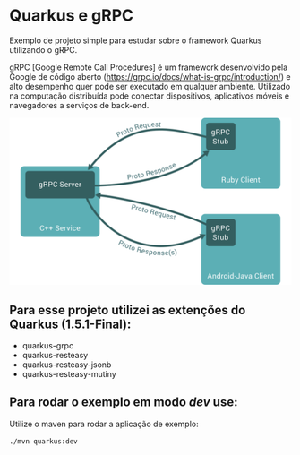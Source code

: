 # Quarkus e gRPC
 
Exemplo de projeto simple para estudar sobre o framework Quarkus utilizando o gRPC.

gRPC [Google Remote Call Procedures] é um framework desenvolvido pela Google de código aberto (https://grpc.io/docs/what-is-grpc/introduction/) e alto desempenho quer pode ser executado em qualquer ambiente. Utilizado na computação distribuída pode conectar dispositivos, aplicativos móveis e navegadores a serviços de back-end.

![Exemplo](./assets/imgs/gRPC.svg "Visão do gRPC")

## Para esse projeto utilizei as extenções do Quarkus (1.5.1-Final):

- quarkus-grpc
- quarkus-resteasy
- quarkus-resteasy-jsonb
- quarkus-resteasy-mutiny

## Para rodar o exemplo em modo _dev_ use:

Utilize o maven para rodar a aplicação de exemplo:
```
./mvn quarkus:dev
```